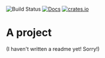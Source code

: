 ![Build Status](https://github.com/antifuchs/flac-tracksplit/actions/workflows/ci.yml/badge.svg) [![Docs](https://docs.rs/flac-tracksplit/badge.svg)](https://docs.rs/flac-tracksplit/) [![crates.io](https://img.shields.io/crates/v/flac-tracksplit.svg)](https://crates.io/crates/flac-tracksplit)

# A project

(I haven't written a readme yet! Sorry!)
